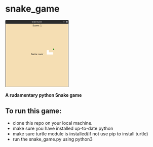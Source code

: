 # snake_game

<img height=auto width=200px src="./snakegame/sgss.png"/>

**A rudamentary python Snake game**

## To run this game:
* clone this repo on your local machine.
* make sure you have installed up-to-date python
* make sure turtle module is installed(if not use pip to install turtle)
* run the snake_game.py using python3
